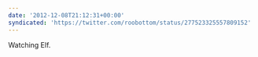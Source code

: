 ```yaml
---
date: '2012-12-08T21:12:31+00:00'
syndicated: 'https://twitter.com/roobottom/status/277523325557809152'
---
```

Watching Elf.
